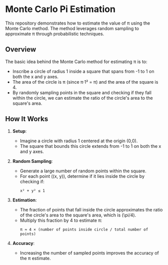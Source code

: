 # Monte Carlo Pi Estimation

This repository demonstrates how to estimate the value of π using the Monte Carlo method. The method leverages random sampling to approximate π through probabilistic techniques.

## Overview

The basic idea behind the Monte Carlo method for estimating π is to:
- Inscribe a circle of radius 1 inside a square that spans from -1 to 1 on both the x and y axes.
- The area of the circle is π (since π·1² = π) and the area of the square is 4.
- By randomly sampling points in the square and checking if they fall within the circle, we can estimate the ratio of the circle's area to the square's area.

## How It Works

1. **Setup**:  
   - Imagine a circle with radius 1 centered at the origin (0,0).
   - The square that bounds this circle extends from -1 to 1 on both the x and y axes.

2. **Random Sampling**:  
   - Generate a large number of random points within the square.
   - For each point \((x, y)\), determine if it lies inside the circle by checking if:
     ```
     x² + y² ≤ 1
     ```

3. **Estimation**:  
   - The fraction of points that fall inside the circle approximates the ratio of the circle's area to the square's area, which is \(\pi/4\).
   - Multiply this fraction by 4 to estimate π:
     ```
     π ≈ 4 × (number of points inside circle / total number of points)
     ```

4. **Accuracy**:  
   - Increasing the number of sampled points improves the accuracy of the π estimate.

